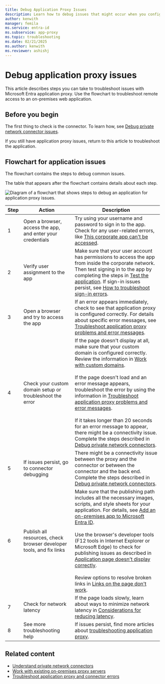```yaml
---
title: Debug Application Proxy Issues
description: Learn how to debug issues that might occur when you configure Microsoft Entra application proxy.
author: kenwith
manager: femila
ms.service: entra-id
ms.subservice: app-proxy
ms.topic: troubleshooting
ms.date: 02/21/2025
ms.author: kenwith
ms.reviewer: ashishj
---
```


# Debug application proxy issues

This article describes steps you can take to troubleshoot issues with Microsoft Entra application proxy. Use the flowchart to troubleshoot remote access to an on-premises web application.

## Before you begin

The first thing to check is the connector. To learn how, see [Debug private network connector issues](application-proxy-debug-connectors.md).

If you still have application proxy issues, return to this article to troubleshoot the application.  

## Flowchart for application issues

The flowchart contains the steps to debug common issues.

 The table that appears after the flowchart contains details about each step.

![Diagram of a flowchart that shows steps to debug an application for application proxy issues.](media/application-proxy-debug-apps/application-proxy-apps-debugging-flowchart.png)

| Step | Action | Description |
|---------|---------|---------|
|1 | Open a browser, access the app, and enter your credentials | Try using your username and password to sign in to the app. Check for any user-related errors, like [This corporate app can't be accessed](application-proxy-sign-in-bad-gateway-timeout-error.md). |
|2 | Verify user assignment to the app | Make sure that your user account has permissions to access the app from inside the corporate network. Then test signing in to the app by completing the steps in [Test the application](application-proxy-add-on-premises-application.md#test-the-application). If sign-in issues persist, see [How to troubleshoot sign-in errors](~/identity/monitoring-health/concept-provisioning-logs.md?context=azure/active-directory/manage-apps/context/manage-apps-context).  |
|3 | Open a browser and try to access the app | If an error appears immediately, check to see that application proxy is configured correctly. For details about specific error messages, see [Troubleshoot application proxy problems and error messages](application-proxy-troubleshoot.md).  |
|4 | Check your custom domain setup or troubleshoot the error | If the page doesn't display at all, make sure that your custom domain is configured correctly. Review the information in [Work with custom domains](how-to-configure-custom-domain.md).<br></br>If the page doesn't load and an error message appears, troubleshoot the error by using the information in [Troubleshoot application proxy problems and error messages](application-proxy-troubleshoot.md). <br></br>If it takes longer than 20 seconds for an error message to appear, there might be a connectivity issue. Complete the steps described in [Debug private network connectors](application-proxy-debug-connectors.md).  |
|5 | If issues persist, go to connector debugging | There might be a connectivity issue between the proxy and the connector or between the connector and the back end. Complete the steps described in [Debug private network connectors](application-proxy-debug-connectors.md). |
|6 | Publish all resources, check browser developer tools, and fix links | Make sure that the publishing path includes all the necessary images, scripts, and style sheets for your application. For details, see [Add an on-premises app to Microsoft Entra ID](application-proxy-add-on-premises-application.md). <br></br>Use the browser's developer tools (F12 tools in Internet Explorer or Microsoft Edge) to check for publishing issues as described in [Application page doesn't display correctly](application-proxy-page-appearance-broken-problem.md). <br></br>Review options to resolve broken links in [Links on the page don't work](application-proxy-page-links-broken-problem.md). |
|7 | Check for network latency | If the page loads slowly, learn about ways to minimize network latency in [Considerations for reducing latency](application-proxy-network-topology.md#considerations-for-reducing-latency). |
|8 | See more troubleshooting help | If issues persist, find more articles about [troubleshooting application proxy](application-proxy-troubleshoot.md). |

## Related content

- [Understand private network connectors](application-proxy-connectors.md)
- [Work with existing on-premises proxy servers](application-proxy-configure-connectors-with-proxy-servers.md)
- [Troubleshoot application proxy and connector errors](application-proxy-troubleshoot.md)
